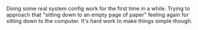 Doing some real system config work for the first time in a while. Trying to approach that "sitting down to an empty page of paper" feeling again for sitting down to the computer. It's hard work to make things simple though.
